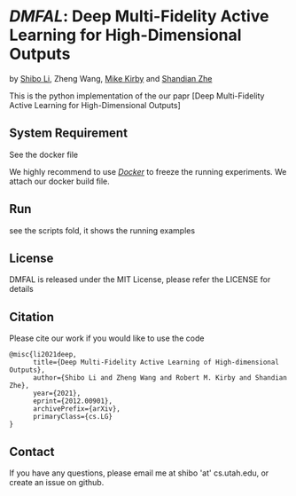 # *DMFAL*: Deep Multi-Fidelity Active Learning for High-Dimensional Outputs

by [Shibo Li](https://imshibo.com), Zheng Wang, [Mike Kirby](https://www.cs.utah.edu/~kirby/) and [Shandian Zhe](https://www.cs.utah.edu/~zhe/)

This is the python implementation of the our papr [Deep Multi-Fidelity Active Learning for High-Dimensional Outputs]

## System Requirement
See the docker file

We highly recommend to use [_Docker_](https://www.docker.com/) to freeze the running experiments. We attach our docker build file.

## Run
see the scripts fold, it shows the running examples

## License
DMFAL is released under the MIT License, please refer the LICENSE for details

## Citation
Please cite our work if you would like to use the code

```
@misc{li2021deep,
      title={Deep Multi-Fidelity Active Learning of High-dimensional Outputs}, 
      author={Shibo Li and Zheng Wang and Robert M. Kirby and Shandian Zhe},
      year={2021},
      eprint={2012.00901},
      archivePrefix={arXiv},
      primaryClass={cs.LG}
}
```

## Contact
If you have any questions, please email me at shibo 'at' cs.utah.edu, or create an issue on github. 

